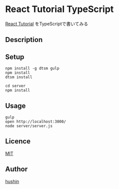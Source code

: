React Tutorial TypeScript
====


[React Tutorial](http://facebook.github.io/react/docs/tutorial.html) をTypeScriptで書いてみる

## Description

## Setup

```
npm install -g dtsm gulp
npm install
dtsm install
```

```
cd server
npm install
```

## Usage

```
gulp
open http://localhost:3000/
node server/server.js
```


## Licence

[MIT](https://github.com/tcnksm/tool/blob/master/LICENCE)

## Author

[hushin](https://github.com/hushin)
